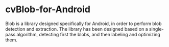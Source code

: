 cvBlob-for-Android
==================

Blob is a library designed specifically for Android, in order to perform blob detection and extraction. The library has been designed based on a single-pass algorithm, detecting first the blobs, and then labeling and optimizing them.
